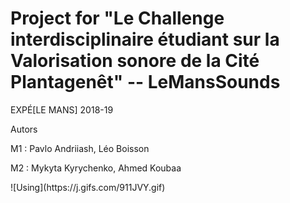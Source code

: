 # Project for "Le Challenge interdisciplinaire étudiant sur la Valorisation sonore de la Cité Plantagenêt" -- LeMansSounds
<p> EXPÉ[LE MANS] 2018-19 </p> 
<p> Autors </p> 
<p> M1 : Pavlo Andriiash, Léo Boisson </p> 
<p> M2 : Mykyta Kyrychenko, Ahmed Koubaa </p> 
![Using](https://j.gifs.com/911JVY.gif)
